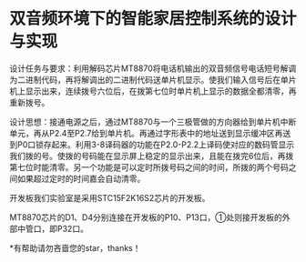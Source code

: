 # 双音频环境下的智能家居控制系统的设计与实现

设计任务与要求：利用解码芯片MT8870将电话机输出的双音频信号电话短号解调为二进制代码，再将解调出的二进制代码送单片机显示。使我们输入信号后在单片机上显示出来，连续拨号六位后，在拨第七位时单片机上显示的数据全都清零，再重新拨号。

设计思想：接通电源之后，通过MT8870与一个三极管做的方向器给到单片机中断单元，再从P2.4至P2.7给到单片机。再通过字形表中的地址送到显示缓冲区再送到P0口锁存起来。利用3-8译码器的功能在P2.0-P2.2上译码使对应的数码管显示我们拨的号。使拨的号码能在显示屏上稳定的显示出来，且能在拨完6位后，再拨第七位时能清零。另一个功能是可以定时所拨号码之间的时间，所拨的两个号码之间如果超过定时的时间嘉会自动清零。

开发板我们实验室是采用STC15F2K16S2芯片的开发板。

MT8870芯片的D1、D4分别连接在开发板的P10、P13口，①处则接开发板的外部中管口，即P32口。

*有帮助请勿吝啬您的star，thanks！
